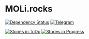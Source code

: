 # MOLi.rocks

[![Dependency Status](https://img.shields.io/david/MOLi-Rocks/MOLi-Rocks.github.io.svg)](https://david-dm.org/MOLi-Rocks/MOLi-rocks.github.io)
[![Telegram](https://img.shields.io/badge/Telegram-MOLi__rocks-blue.svg)](https://telegram.me/MOLi_rocks)

[![Stories in ToDo](https://badge.waffle.io/MOLi-rocks/MOLi-rocks.github.io.png?label=todo&title=To%20Do)](https://waffle.io/MOLi-rocks/MOLi-rocks.github.io)
[![Stories in Progress](https://badge.waffle.io/MOLi-rocks/MOLi-rocks.github.io.png?label=in%20progress&title=In%20Progress)](https://waffle.io/MOLi-rocks/MOLi-rocks.github.io)
